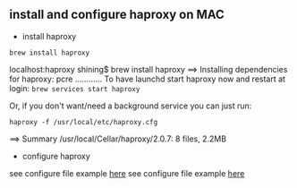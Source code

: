 ## install and configure haproxy on MAC
- install haproxy

`brew install haproxy`

localhost:haproxy shining$ brew install haproxy
==> Installing dependencies for haproxy: pcre
............
To have launchd start haproxy now and restart at login:
  `brew services start haproxy`
  
Or, if you don't want/need a background service you can just run:
  
  `haproxy -f /usr/local/etc/haproxy.cfg`
  
==> Summary
  /usr/local/Cellar/haproxy/2.0.7: 8 files, 2.2MB
  
- configure haproxy

see configure file example [here](https://gist.github.com/dhavaln/2fed8e1484d516e08a11a20cff795dba)
see configure file example [here](https://github.com/haproxy/haproxy/tree/master/examples)

